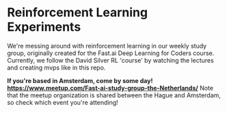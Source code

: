 # Reinforcement Learning Experiments
We're messing around with reinforcement learning in our weekly study group, originally created for the Fast.ai Deep Learning for Coders course. Currently, we follow the David Silver RL 'course' by watching the lectures and creating mvps like in this repo. 

__If you're based in Amsterdam, come by some day! https://www.meetup.com/Fast-ai-study-group-the-Netherlands/__
Note that the meetup organization is shared between the Hague and Amsterdam, so check which event you're attending!
